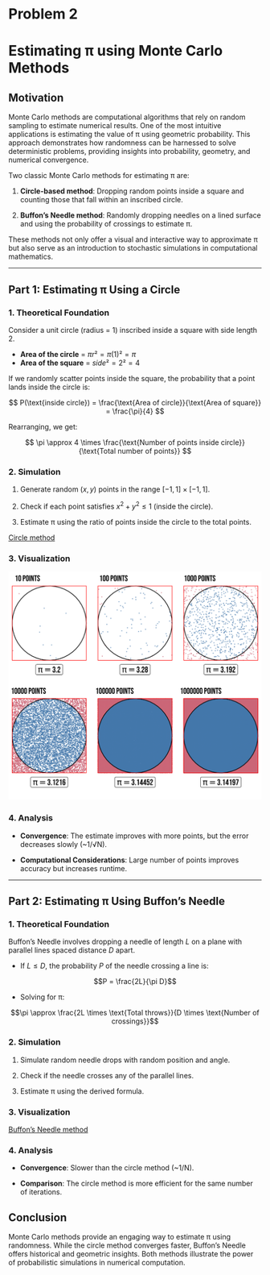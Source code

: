 # Problem 2

# **Estimating π using Monte Carlo Methods**

## **Motivation**

Monte Carlo methods are computational algorithms that rely on random sampling to estimate numerical results. One of the most intuitive applications is estimating the value of π using geometric probability. This approach demonstrates how randomness can be harnessed to solve deterministic problems, providing insights into probability, geometry, and numerical convergence.

Two classic Monte Carlo methods for estimating π are:

1. **Circle-based method**: Dropping random points inside a square and counting those that fall within an inscribed circle.

2. **Buffon’s Needle method**: Randomly dropping needles on a lined surface and using the probability of crossings to estimate π.

These methods not only offer a visual and interactive way to approximate π but also serve as an introduction to stochastic simulations in computational mathematics.

---

## **Part 1: Estimating π Using a Circle**

### **1. Theoretical Foundation**

Consider a unit circle (radius = 1) inscribed inside a square with side length 2.  

- **Area of the circle** = $πr² = π(1)² = π$  
- **Area of the square** = $side² = 2² = 4$  

If we randomly scatter points inside the square, the probability that a point lands inside the circle is: 

$$ P(\text{inside circle}) = \frac{\text{Area of circle}}{\text{Area of square}} = \frac{\pi}{4} $$ 

Rearranging, we get:  

$$ \pi \approx 4 \times \frac{\text{Number of points inside circle}}{\text{Total number of points}} $$ 

### **2. Simulation**
1. Generate random $(x, y)$ points in the range $[-1, 1] × [-1, 1]$.  

2. Check if each point satisfies $x^2 + y^2 \leq 1$ (inside the circle).  

3. Estimate π using the ratio of points inside the circle to the total points.  

[Circle method](d.html)

### **3. Visualization**


![alt text](image.png)

### **4. Analysis**

- **Convergence**: The estimate improves with more points, but the error decreases slowly (~1/√N).

- **Computational Considerations**: Large number of points improves accuracy but increases runtime.

---

## **Part 2: Estimating π Using Buffon’s Needle**

### **1. Theoretical Foundation**

Buffon’s Needle involves dropping a needle of length $L$ on a plane with parallel lines spaced distance $D$ apart.  

- If $L \leq D$, the probability $P$ of the needle crossing a line is:

$$P = \frac{2L}{\pi D}$$  

- Solving for π:  

$$\pi \approx \frac{2L \times \text{Total throws}}{D \times \text{Number of crossings}}$$  

### **2. Simulation**



1. Simulate random needle drops with random position and angle. 

2. Check if the needle crosses any of the parallel lines.  

3. Estimate π using the derived formula.  

### **3. Visualization**

[Buffon’s Needle method](neddle.html)

### **4. Analysis**

- **Convergence**: Slower than the circle method (~1/N).

- **Comparison**: The circle method is more efficient for the same number of iterations.


## **Conclusion**
Monte Carlo methods provide an engaging way to estimate π using randomness. While the circle method converges faster, Buffon’s Needle offers historical and geometric insights. Both methods illustrate the power of probabilistic simulations in numerical computation.  
